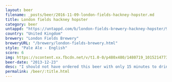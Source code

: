 ```yaml
---
layout: beer
filename: _posts/beer/2016-11-09-london-fields-hackney-hopster.md
title: London fields hackney hopster
category: beer
untappd: "https://untappd.com/b/london-fields-brewery-hackney-hopster/98628"
country: "United Kingdom"
brewery: "London Fields Brewery"
breweryURL: "/brewery/london-fields-brewery.html"
style: "Pale Ale - English"
score: 6
img: https://scontent.xx.fbcdn.net/v/t1.0-0/p480x480/1480719_10152147735493745_924183769_n.jpg?_nc_cat=103&_nc_ht=scontent.xx&oh=936544790b45eedeaf0cbe0c0dc72b4b&oe=5C9628D1
beer-date: "2013-12-23"
desc: "I should not have ordered this beer with only 15 minutes to drink it. Would be nice if I had more time to enjoy it"
permalink: /beer/:title.html
---
```

